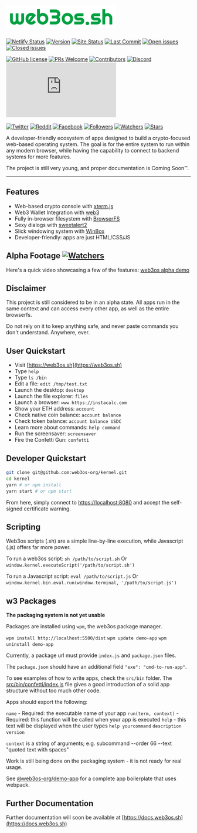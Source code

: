 # ![Web3OS.sh](https://github.com/web3os-org/.github/raw/main/logo.png) <!-- omit in toc -->

[![Netlify Status](https://api.netlify.com/api/v1/badges/29125922-6ff4-43bd-8771-37dab6138567/deploy-status)](https://web3os.sh)
[![Version](https://img.shields.io/github/package-json/v/web3os-org/kernel)](https://web3os.sh)
[![Site Status](https://img.shields.io/website?url=https%3A%2F%2Fweb3os.sh)](https://web3os.sh)
[![Last Commit](https://img.shields.io/github/last-commit/web3os-org/kernel.svg)](https://github.com/web3os-org/kernel/commit/master)
[![Open issues](https://img.shields.io/github/issues/web3os-org/kernel.svg)](https://github.com/web3os-org/kernel/issues)
[![Closed issues](https://img.shields.io/github/issues-closed/web3os-org/kernel.svg)](https://github.com/web3os-org/kernel/issues?q=is%3Aissue+is%3Aclosed)

[![GitHub license](https://img.shields.io/github/license/web3os-org/kernel.svg?color=blue)](https://github.com/web3os-org/kernel/blob/master/LICENSE)
[![PRs Welcome](https://img.shields.io/badge/PRs-welcome-blue.svg)](https://github.com/web3os-org/kernel/compare)
[![Contributors](https://img.shields.io/github/contributors/web3os-org/kernel)](https://github.com/web3os-org/kernel/graphs/contributors)
[![Discord](https://img.shields.io/discord/926916877689700373)](https://discord.gg/yA4M83fXn9)
[![Observatory Grade](https://img.shields.io/mozilla-observatory/grade/web3os.sh?publish)](https://observatory.mozilla.org/analyze/web3os.sh)

[![Twitter](https://img.shields.io/twitter/follow/web3os?style=social)](https://twitter.com/web3os)
[![Reddit](https://img.shields.io/reddit/subreddit-subscribers/web3os?style=social)](https://reddit.com/r/web3os)
[![Facebook](https://img.shields.io/badge/Facebook-web3os-blue?style=social)](https://www.facebook.com/Web3os-111014368120117)
[![Followers](https://img.shields.io/github/followers/web3os-org?style=social)](https://github.com/web3os-org)
[![Watchers](https://img.shields.io/github/watchers/web3os-org/kernel?style=social)](https://github.com/web3os-org/kernel)
[![Stars](https://img.shields.io/github/stars/web3os-org/kernel?style=social)](https://github.com/web3os-org/kernel)

A developer-friendly ecosystem of apps designed to build a crypto-focused web-based operating system. The goal is for the entire system to run within any modern browser, while having the capability to connect to backend systems for more features.

The project is still very young, and proper documentation is Coming Soon™.

---

## Features

- Web-based crypto console with [xterm.js](https://github.com/xtermjs/xterm.js)
- Web3 Wallet Integration with [web3](https://github.com/ChainSafe/web3.js)
- Fully in-browser filesystem with [BrowserFS](https://github.com/jvilk/BrowserFS)
- Sexy dialogs with [sweetalert2](https://github.com/sweetalert2/sweetalert2)
- Slick windowing system with [WinBox](https://github.com/nextapps-de/winbox)
- Developer-friendly: apps are just HTML/CSS/JS

## Alpha Footage [![Watchers](https://img.shields.io/youtube/views/JsyJ8mbWMxc?style=social)](https://github.com/web3os-org/kernel)

Here's a quick video showcasing a few of the features: [web3os alpha demo](https://youtu.be/JsyJ8mbWMxc)

## Disclaimer

This project is still considered to be in an alpha state. All apps run in the same context and can access every other app, as well as the entire browserfs.

Do not rely on it to keep anything safe, and never paste commands you don't understand. Anywhere, ever.

## User Quickstart

- Visit [https://web3os.sh](https://web3os.sh)
- Type `help`
- Type `ls /bin`
- Edit a file: `edit /tmp/test.txt`
- Launch the desktop: `desktop`
- Launch the file explorer: `files`
- Launch a browser: `www https://instacalc.com`
- Show your ETH address: `account`
- Check native coin balance: `account balance`
- Check token balance: `account balance USDC`
- Learn more about commands: `help command`
- Run the screensaver: `screensaver`
- Fire the Confetti Gun: `confetti`

## Developer Quickstart

```sh
git clone git@github.com:web3os-org/kernel.git
cd kernel
yarn # or npm install
yarn start # or npm start
```

From here, simply connect to [https://localhost:8080](https://localhost:8080) and accept the self-signed certificate warning.

## Scripting

Web3os scripts (.sh) are a simple line-by-line execution, while Javascript (.js) offers far more power.

To run a web3os script: `sh /path/to/script.sh`
Or `window.kernel.executeScript('/path/to/script.sh')`

To run a Javascript script: `eval /path/to/script.js`
Or `window.kernel.bin.eval.run(window.terminal, '/path/to/script.js')`

## w3 Packages

**The packaging system is not yet usable**

Packages are installed using `wpm`, the web3os package manager.

`wpm install http://localhost:5500/dist`
`wpm update demo-app`
`wpm uninstall demo-app`

Currently, a package url must provide `index.js` and `package.json` files.

The `package.json` should have an additional field `"exe": "cmd-to-run-app"`.

To see examples of how to write apps, check the `src/bin` folder. The [src/bin/confetti/index.js](src/bin/confetti/index.js) file gives a good introduction of a solid app structure without too much other code.

Apps should export the following:

`name` - Required: the executable name of your app
`run(term, context)` - Required: this function will be called when your app is executed
`help` - this text will be displayed when the user types `help yourcommand`
`description`
`version`

`context` is a string of arguments; e.g. subcommand --order 66 --text "quoted text with spaces"

Work is still being done on the packaging system - it is not ready for real usage.

See [@web3os-org/demo-app](https://github.com/web3os-org/demo-app) for a complete app boilerplate that uses webpack.

## Further Documentation

Further documentation will soon be available at [https://docs.web3os.sh](https://docs.web3os.sh)
